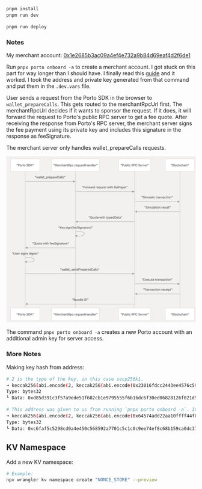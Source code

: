 ```txt
pnpm install
pnpm run dev
```

```txt
pnpm run deploy
```

### Notes

My merchant account: [0x1e2685b3ac09a4ef4e732a9b84d69eaf4d2f6de1](https://sepolia.basescan.org/address/0x1e2685b3ac09a4ef4e732a9b84d69eaf4d2f6de1)

Run `pnpx porto onboard -a` to create a merchant account. I got stuck on this part for way longer than I should have. I finally read this [guide](https://porto.sh/sdk/guides/sponsoring) and it worked. I took the address and private key generated from that command and put them in the `.dev.vars` file.

User sends a request from the Porto SDK in the browser to `wallet_prepareCalls`. This gets routed to the merchantRpcUrl first. The merchantRpcUrl decides if it wants to sponsor the request. If it does, it will forward the request to Porto's public RPC server to get a fee quote. After receiving the response from Porto's RPC server, the merchant server signs the fee payment using its private key and includes this signature in the response as feeSignature.

The merchant server only handles wallet_prepareCalls requests.

![Fee Payer](./images/merchant-fee-payer.png)

The command `pnpx porto onboard -a` creates a new Porto account with an additional admin key for server access.

### More Notes

Making key hash from address:
```bash
# 2 is the type of the key, in this case secp256k1.
➜ keccak256(abi.encode(2, keccak256(abi.encode(0x23016fdcc2443ee4576c59809266545b36b52d39))))
Type: bytes32
└ Data: 0xd85d391c3f57a9ede51f682cb1e9795555f6b1bdc6f30ed06828126f021d5983
```

```bash
# This address was given to us from running `pnpx porto onboard -a`. It's not actually the address that gets calculated from the merchants private key.
➜ keccak256(abi.encode(2, keccak256(abi.encode(0x64574add22aa10ffff44f096a388bf1718896b8b))))
Type: bytes32
└ Data: 0xc6faf5c5298cd0a4e450c568592a7701c5c1c0c9ee74ef8c68b159ca0dc37529
```

## KV Namespace

Add a new KV namespace:
```bash
# Example:
npx wrangler kv namespace create "NONCE_STORE" --preview
```